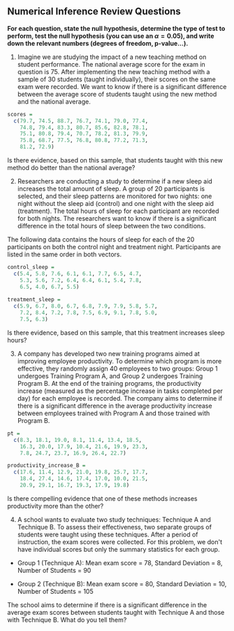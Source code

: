 Numerical Inference Review Questions
---------------------------------------

**For each question, state the null hypothesis, determine the type of test to perform, test the null hypothesis (you can use an $\alpha = 0.05$), and write down the relevant numbers (degrees of freedom, p-value...).**

1. Imagine we are studying the impact of a new teaching method on student performance. The national average score for the exam in question is 75. After implementing the new teaching method with a sample of 30 students (taught individually), their scores on the same exam were recorded. We want to know if there is a significant difference between the average score of students taught using the new method and the national average.

```r
scores = 
  c(79.7, 74.5, 88.7, 76.7, 74.1, 79.0, 77.4,
    74.8, 79.4, 83.3, 80.7, 85.6, 82.8, 78.1,
    75.1, 80.8, 79.4, 70.7, 78.2, 81.3, 79.9,
    75.8, 68.7, 77.5, 76.8, 80.8, 77.2, 71.3,
    81.2, 72.9)
```

Is there evidence, based on this sample, that students taught with this new method do better than the national average?  

2. Researchers are conducting a study to determine if a new sleep aid increases the total amount of sleep. A group of 20 participants is selected, and their sleep patterns are monitored for two nights: one night without the sleep aid (control) and one night with the sleep aid (treatment). The total hours of sleep for each participant are recorded for both nights. The researchers want to know if there is a significant difference in the total hours of sleep between the two conditions.

The following data contains the hours of sleep for each of the 20 participants on both the control night and treatment night.  Participants are listed in the same order in both vectors.

```r
control_sleep = 
  c(5.4, 5.8, 7.6, 6.1, 6.1, 7.7, 6.5, 4.7, 
    5.3, 5.6, 7.2, 6.4, 6.4, 6.1, 5.4, 7.8, 
    6.5, 4.0, 6.7, 5.5)
    
treatment_sleep =
  c(5.9, 6.7, 8.0, 6.7, 6.8, 7.9, 7.9, 5.8, 5.7,
    7.2, 8.4, 7.2, 7.8, 7.5, 6.9, 9.1, 7.8, 5.0,
    7.5, 6.3)
``` 

Is there evidence, based on this sample, that this treatment increases sleep hours?

3. A company has developed two new training programs aimed at improving employee productivity. To determine which program is more effective, they randomly assign 40 employees to two groups: Group 1 undergoes Training Program A, and Group 2 undergoes Training Program B. At the end of the training programs, the productivity increase (measured as the percentage increase in tasks completed per day) for each employee is recorded. The company aims to determine if there is a significant difference in the average productivity increase between employees trained with Program A and those trained with Program B.

```r
pt =
  c(8.3, 18.1, 19.0, 8.1, 11.4, 13.4, 18.5,
    16.3, 20.0, 17.9, 10.4, 21.6, 19.9, 23.3,
    7.8, 24.7, 23.7, 16.9, 26.4, 22.7)

productivity_increase_B =
  c(17.6, 11.4, 12.9, 21.0, 19.8, 25.7, 17.7,
    18.4, 27.4, 14.6, 17.4, 17.0, 10.0, 21.5,
    20.9, 29.1, 16.7, 19.3, 17.9, 19.8)
```

Is there compelling evidence that one of these methods increases productivity more than the other?

4. A school wants to evaluate two study techniques: Technique A and Technique B. To assess their effectiveness, two separate groups of students were taught using these techniques. After a period of instruction, the exam scores were collected. For this problem, we don't have individual scores but only the summary statistics for each group.

* Group 1 (Technique A): Mean exam score = 78, Standard Deviation = 8, Number of Students = 90

* Group 2 (Technique B): Mean exam score = 80, Standard Deviation = 10, Number of Students = 105

The school aims to determine if there is a significant difference in the average exam scores between students taught with Technique A and those with Technique B.  What do you tell them?
